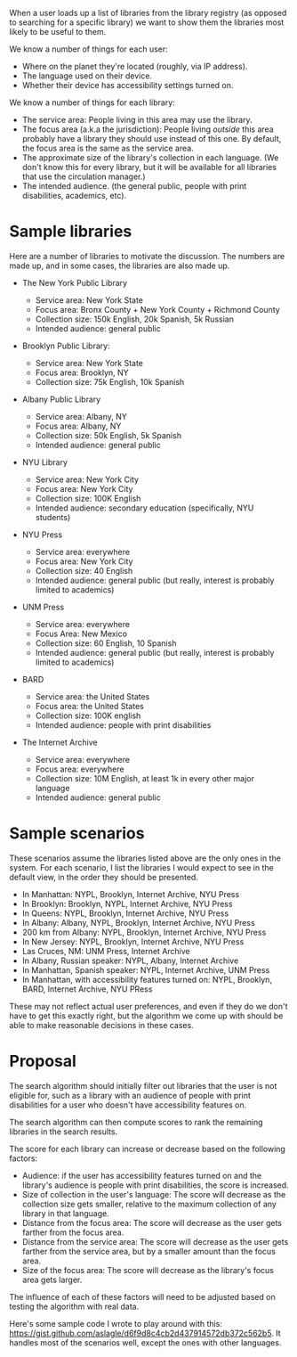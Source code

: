 When a user loads up a list of libraries from the library registry (as opposed to searching for a specific library) we want to show them the libraries most likely to be useful to them.

We know a number of things for each user:

* Where on the planet they're located (roughly, via IP address).
* The language used on their device.
* Whether their device has accessibility settings turned on.

We know a number of things for each library:

* The service area: People living in this area may use the library.
* The focus area (a.k.a the jurisdiction): People living _outside_ this area probably have a library they should use instead of this one. By default, the focus area is the same as the service area.
* The approximate size of the library's collection in each language. (We don't know this for every library, but it will be available for all libraries that use the circulation manager.)
* The intended audience. (the general public, people with print disabilities, academics, etc).

# Sample libraries

Here are a number of libraries to motivate the discussion. The numbers are made up, and in some cases, the libraries are also made up.

* The New York Public Library
  * Service area: New York State
  * Focus area: Bronx County + New York County + Richmond County
  * Collection size: 150k English, 20k Spanish, 5k Russian
  * Intended audience: general public

* Brooklyn Public Library:
  * Service area: New York State
  * Focus area: Brooklyn, NY
  * Collection size: 75k English, 10k Spanish

* Albany Public Library
  * Service area: Albany, NY
  * Focus area: Albany, NY
  * Collection size: 50k English, 5k Spanish
  * Intended audience: general public

* NYU Library
  * Service area: New York City
  * Focus area: New York City
  * Collection size: 100K English
  * Intended audience: secondary education (specifically, NYU students)

* NYU Press
  * Service area: everywhere
  * Focus area: New York City
  * Collection size: 40 English
  * Intended audience: general public (but really, interest is probably limited to academics)

* UNM Press
  * Service area: everywhere
  * Focus Area: New Mexico
  * Collection size: 60 English, 10 Spanish
  * Intended audience: general public (but really, interest is probably limited to academics)

* BARD
  * Service area: the United States
  * Focus area: the United States
  * Collection size: 100K english
  * Intended audience: people with print disabilities

* The Internet Archive
  * Service area: everywhere
  * Focus area: everywhere
  * Collection size: 10M English, at least 1k in every other major language
  * Intended audience: general public

# Sample scenarios

These scenarios assume the libraries listed above are the only ones in the system. For each scenario, I list the libraries I would expect to see in the default view, in the order they should be presented.

* In Manhattan: NYPL, Brooklyn, Internet Archive, NYU Press
* In Brooklyn: Brooklyn, NYPL, Internet Archive, NYU Press
* In Queens: NYPL, Brooklyn, Internet Archive, NYU Press
* In Albany: Albany, NYPL, Brooklyn, Internet Archive, NYU Press
* 200 km from Albany: NYPL, Brooklyn, Internet Archive, NYU Press
* In New Jersey: NYPL, Brooklyn, Internet Archive, NYU Press
* Las Cruces, NM: UNM Press, Internet Archive
* In Albany, Russian speaker: NYPL, Albany, Internet Archive
* In Manhattan, Spanish speaker: NYPL, Internet Archive, UNM Press
* In Manhattan, with accessibility features turned on: NYPL, Brooklyn, BARD, Internet Archive, NYU PRess

These may not reflect actual user preferences, and even if they do we don't have to get this exactly right, but the algorithm we come up with should be able to make reasonable decisions in these cases.

# Proposal

The search algorithm should initially filter out libraries that the user is not eligible for, such as a library with an audience of people with print disabilities for a user who doesn't have accessibility features on. 

The search algorithm can then compute scores to rank the remaining libraries in the search results.

The score for each library can increase or decrease based on the following factors:
* Audience: if the user has accessibility features turned on and the library's audience is people with print disabilities, the score is increased.
* Size of collection in the user's language: The score will decrease as the collection size gets smaller, relative to the maximum collection of any library in that language.
* Distance from the focus area: The score will decrease as the user gets farther from the focus area.
* Distance from the service area: The score will decrease as the user gets farther from the service area, but  by a smaller amount than the focus area.
* Size of the focus area: The score will decrease as the library's focus area gets larger.

The influence of each of these factors will need to be adjusted based on testing the algorithm with real data.

Here's some sample code I wrote to play around with this: https://gist.github.com/aslagle/d6f9d8c4cb2d437914572db372c562b5.
It handles most of the scenarios well, except the ones with other languages.